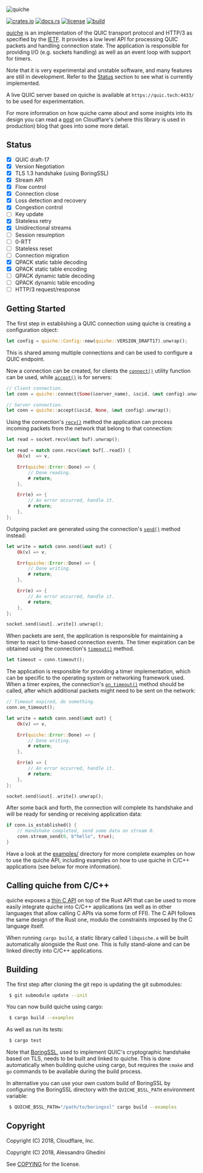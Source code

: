 ![quiche](https://raw.githubusercontent.com/cloudflare/quiche/master/quiche.svg)

[![crates.io](https://img.shields.io/crates/v/quiche.svg)](https://crates.io/crates/quiche)
[![docs.rs](https://docs.rs/quiche/badge.svg)](https://docs.rs/quiche)
[![license](https://img.shields.io/github/license/cloudflare/quiche.svg)](https://opensource.org/licenses/BSD-2-Clause)
[![build](https://travis-ci.com/cloudflare/quiche.svg?branch=master)](https://travis-ci.com/cloudflare/quiche)

[quiche] is an implementation of the QUIC transport protocol and HTTP/3 as
specified by the [IETF]. It provides a low level API for processing QUIC packets
and handling connection state. The application is responsible for providing I/O
(e.g. sockets handling) as well as an event loop with support for timers.

Note that it is very experimental and unstable software, and many features are
still in development. Refer to the [Status](#status) section to see what is
currently implemented.

A live QUIC server based on quiche is available at ``https://quic.tech:4433/``
to be used for experimentation.

For more information on how quiche came about and some insights into its design
you can read a [post] on Cloudflare's (where this library is used in production)
blog that goes into some more detail.

[quiche]: https://docs.quic.tech/quiche/
[ietf]: https://quicwg.org/
[post]: https://blog.cloudflare.com/enjoy-a-slice-of-quic-and-rust/

Status
------

* [x] QUIC draft-17
* [x] Version Negotiation
* [x] TLS 1.3 handshake (using BoringSSL)
* [x] Stream API
* [x] Flow control
* [x] Connection close
* [x] Loss detection and recovery
* [x] Congestion control
* [ ] Key update
* [x] Stateless retry
* [x] Unidirectional streams
* [ ] Session resumption
* [ ] 0-RTT
* [ ] Stateless reset
* [ ] Connection migration
* [x] QPACK static table decoding
* [x] QPACK static table encoding
* [ ] QPACK dynamic table decoding
* [ ] QPACK dynamic table encoding
* [ ] HTTP/3 request/response

Getting Started
---------------

The first step in establishing a QUIC connection using quiche is creating a
configuration object:

```rust
let config = quiche::Config::new(quiche::VERSION_DRAFT17).unwrap();
```

This is shared among multiple connections and can be used to configure a
QUIC endpoint.

Now a connection can be created, for clients the [`connect()`] utility
function can be used, while [`accept()`] is for servers:

```rust
// Client connection.
let conn = quiche::connect(Some(&server_name), &scid, &mut config).unwrap();

// Server connection.
let conn = quiche::accept(&scid, None, &mut config).unwrap();
```

Using the connection's [`recv()`] method the application can process
incoming packets from the network that belong to that connection:

```rust
let read = socket.recv(&mut buf).unwrap();

let read = match conn.recv(&mut buf[..read]) {
    Ok(v)  => v,

    Err(quiche::Error::Done) => {
        // Done reading.
        # return;
    },

    Err(e) => {
        // An error occurred, handle it.
        # return;
    },
};
```

Outgoing packet are generated using the connection's [`send()`] method
instead:

```rust
let write = match conn.send(&mut out) {
    Ok(v) => v,

    Err(quiche::Error::Done) => {
        // Done writing.
        # return;
    },

    Err(e) => {
        // An error occurred, handle it.
        # return;
    },
};

socket.send(&out[..write]).unwrap();
```

When packets are sent, the application is responsible for maintaining a timer
to react to time-based connection events. The timer expiration can be
obtained using the connection's [`timeout()`] method.

```rust
let timeout = conn.timeout();
```

The application is responsible for providing a timer implementation, which
can be specific to the operating system or networking framework used. When
a timer expires, the connection's [`on_timeout()`] method should be called,
after which additional packets might need to be sent on the network:

```rust
// Timeout expired, do something.
conn.on_timeout();

let write = match conn.send(&mut out) {
    Ok(v) => v,

    Err(quiche::Error::Done) => {
        // Done writing.
        # return;
    },

    Err(e) => {
        // An error occurred, handle it.
        # return;
    },
};

socket.send(&out[..write]).unwrap();
```

After some back and forth, the connection will complete its handshake and
will be ready for sending or receiving application data:

```rust
if conn.is_established() {
    // Handshake completed, send some data on stream 0.
    conn.stream_send(0, b"hello", true);
}
```

[`connect()`]: https://docs.quic.tech/quiche/fn.connect.html
[`accept()`]: https://docs.quic.tech/quiche/fn.accept.html
[`recv()`]: https://docs.quic.tech/quiche/struct.Connection.html#method.recv
[`send()`]: https://docs.quic.tech/quiche/struct.Connection.html#method.send
[`timeout()`]: https://docs.quic.tech/quiche/struct.Connection.html#method.timeout
[`on_timeout()`]: https://docs.quic.tech/quiche/struct.Connection.html#method.on_timeout

Have a look at the [examples/] directory for more complete examples on how to use
the quiche API, including examples on how to use quiche in C/C++ applications
(see below for more information).

[examples/]: examples/

Calling quiche from C/C++
-------------------------

quiche exposes a [thin C API] on top of the Rust API that can be used to more
easily integrate quiche into C/C++ applications (as well as in other languages
that allow calling C APIs via some form of FFI). The C API follows the same
design of the Rust one, modulo the constraints imposed by the C language itself.

When running ``cargo build``, a static library called ``libquiche.a`` will be
built automatically alongside the Rust one. This is fully stand-alone and can
be linked directly into C/C++ applications.

[thin C API]: https://github.com/cloudflare/quiche/blob/master/include/quiche.h

Building
--------

The first step after cloning the git repo is updating the git submodules:

```bash
 $ git submodule update --init
```

You can now build quiche using cargo:

```bash
 $ cargo build --examples
```

As well as run its tests:

```bash
 $ cargo test
```

Note that [BoringSSL], used to implement QUIC's cryptographic handshake based on
TLS, needs to be built and linked to quiche. This is done automatically when
building quiche using cargo, but requires the `cmake` and `go` commands to be
available during the build process.

In alternative you can use your own custom build of BoringSSL by configuring
the BoringSSL directory with the ``QUICHE_BSSL_PATH`` environment variable:

```bash
 $ QUICHE_BSSL_PATH="/path/to/boringssl" cargo build --examples
```

[BoringSSL]: https://boringssl.googlesource.com/boringssl/

Copyright
---------

Copyright (C) 2018, Cloudflare, Inc.

Copyright (C) 2018, Alessandro Ghedini

See [COPYING] for the license.

[COPYING]: https://github.com/cloudflare/quiche/tree/master/COPYING
